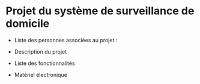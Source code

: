 # Projet du système de surveillance de domicile

- Liste des personnes associées au projet :

- Description du projet

- Liste des fonctionnalités

- Matériel électronique

